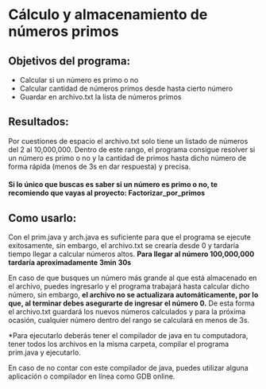 # Cálculo y almacenamiento de números primos

## Objetivos del programa:

- Calcular si un número es primo o no
- Calcular cantidad de números primos desde hasta cierto número
- Guardar en archivo.txt la lista de números primos

## Resultados:

Por cuestiones de espacio el archivo.txt solo tiene un listado de números del 2 al 10,000,000. Dentro de este rango, el programa consigue resolver si un número es primo o no y la cantidad de primos hasta dicho número de forma rápida (menos de 3s en dar respuesta) y precisa.

#### Si lo único que buscas es saber si un número es primo o no, te recomiendo que vayas al proyecto: Factorizar_por_primos

## Como usarlo:

Con el prim.java y arch.java es suficiente para que el programa se ejecute exitosamente, sin embargo, el archivo.txt se crearía desde 0 y tardaría tiempo llegar a calcular números altos. 
**Para llegar al número 100,000,000 tardaría aproximadamente 3min 30s**

En caso de que busques un número más grande al que está almacenado en el archivo, puedes ingresarlo y el programa trabajará hasta calcular dicho número, sin embargo, **el archivo no se actualizara automáticamente, por lo que, al terminar debes asegurarte de ingresar el número 0.** De esta forma el archivo.txt guardará los nuevos números calculados y para la próxima ocasión, cualquier número dentro del rango se calculará en menos de 3s.

*Para ejecutarlo deberás tener el compilador de java en tu computadora, tener todos los archivos en la misma carpeta, compilar el programa prim.java y ejecutarlo.

En caso de no contar con este compilador de java, puedes utilizar alguna aplicación o compilador en línea como GDB online.
